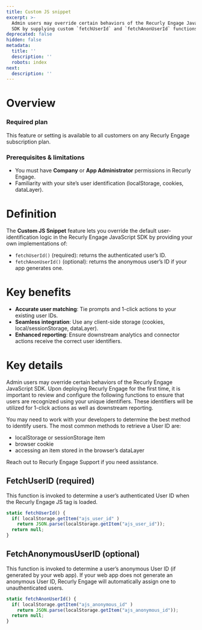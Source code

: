 ```yaml
---
title: Custom JS snippet
excerpt: >-
  Admin users may override certain behaviors of the Recurly Engage JavaScript
  SDK by supplying custom `fetchUserId` and `fetchAnonUserId` functions.
deprecated: false
hidden: false
metadata:
  title: ''
  description: ''
  robots: index
next:
  description: ''
---
```

# Overview

### Required plan

This feature or setting is available to all customers on any Recurly Engage subscription plan.

### Prerequisites & limitations

* You must have **Company** or **App Administrator** permissions in Recurly Engage.
* Familiarity with your site’s user identification (localStorage, cookies, dataLayer).

# Definition

The **Custom JS Snippet** feature lets you override the default user‐identification logic in the Recurly Engage JavaScript SDK by providing your own implementations of:

* `fetchUserId()` (required): returns the authenticated user’s ID.
* `fetchAnonUserId()` (optional): returns the anonymous user’s ID if your app generates one.

# Key benefits

* **Accurate user matching**: Tie prompts and 1-click actions to your existing user IDs.
* **Seamless integration**: Use any client-side storage (cookies, local/sessionStorage, dataLayer).
* **Enhanced reporting**: Ensure downstream analytics and connector actions receive the correct user identifiers.

# Key details

Admin users may override certain behaviors of the Recurly Engage JavaScript SDK. Upon deploying Recurly Engage for the first time, it is important to review and configure the following functions to ensure that users are recognized using your unique identifiers. These identifiers will be utilized for 1-click actions as well as downstream reporting.

You may need to work with your developers to determine the best method to identify users. The most common methods to retrieve a User ID are:

* localStorage or sessionStorage item
* browser cookie
* accessing an item stored in the browser’s dataLayer

Reach out to Recurly Engage Support if you need assistance.

## FetchUserID (required)

This function is invoked to determine a user’s authenticated User ID when the Recurly Engage JS tag is loaded.

```javascript
static fetchUserId() {
  if( localStorage.getItem("ajs_user_id" )
    return JSON.parse(localStorage.getItem("ajs_user_id"));
  return null;
}
```

## FetchAnonymousUserID (optional)

This function is invoked to determine a user’s anonymous User ID (if generated by your web app). If your web app does not generate an anonymous User ID, Recurly Engage will automatically assign one to unauthenticated users.

```javascript
static fetchAnonUserId() {
  if( localStorage.getItem("ajs_anonymous_id" )
    return JSON.parse(localStorage.getItem("ajs_anonymous_id"));
  return null;
}
```